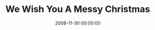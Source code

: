---
layout: series
series: "We Wish You A Messy Christmas"
permalink: "/we-wish-you-a-messy-christmas/"
title: "We Wish You A Messy Christmas"
date: 2008-11-30 00:00:00
endDate: 2008-12-14 00:00:00
description: "Christmas celebrates Jesus' birth&#58; peaceful, gentle and serene, right? Not even close. When He came into the world, Jesus caused quite a mess by challenging assumptions and stirring up controversy. Join us this holiday season as we consider the beautiful messes Jesus still makes when he comes into our lives."
src: "http://s3.amazonaws.com/crossroads-media/images/MessyXmas_90x90.gif"
---